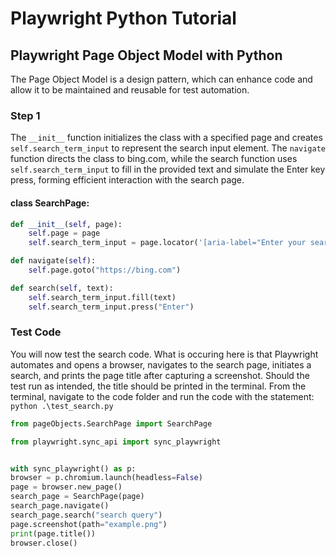 # Playwright Python Tutorial
## Playwright Page Object Model with Python
The Page Object Model is a design pattern, which can enhance code and allow it to be maintained and reusable for test automation.

### Step 1

The `__init__` function initializes the class with a specified page and creates `self.search_term_input` to represent the search input element. The `navigate` function directs the class to bing.com, while the search function uses `self.search_term_input` to fill in the provided text and simulate the Enter key press, forming efficient interaction with the search page.

#### class SearchPage:
```py
def __init__(self, page):
    self.page = page
    self.search_term_input = page.locator('[aria-label="Enter your search term"]')``

def navigate(self):
    self.page.goto("https://bing.com")

def search(self, text):
    self.search_term_input.fill(text)
    self.search_term_input.press("Enter")
```
        
### Test Code

You will now test the search code. What is occuring here is that Playwright automates and opens a browser, navigates to the search page, initiates a search, and prints the page title after capturing a screenshot. Should the test run as intended, the title should be printed in the terminal. From the terminal, navigate to the code folder and run the code with the statement: `python .\test_search.py`

```py
from pageObjects.SearchPage import SearchPage

from playwright.sync_api import sync_playwright


with sync_playwright() as p:
browser = p.chromium.launch(headless=False)
page = browser.new_page()
search_page = SearchPage(page)
search_page.navigate()
search_page.search("search query")
page.screenshot(path="example.png")
print(page.title())
browser.close() 
```
